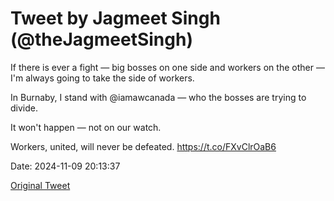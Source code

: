# Tweet by Jagmeet Singh (@theJagmeetSingh)

If there is ever a fight — big bosses on one side and workers on the other — I'm always going to take the side of workers.

In Burnaby, I stand with @iamawcanada — who the bosses are trying to divide.

It won't happen — not on our watch.

Workers, united, will never be defeated. https://t.co/FXvClrOaB6

Date: 2024-11-09 20:13:37

[Original Tweet](https://x.com/theJagmeetSingh/status/1855343003914912164)
